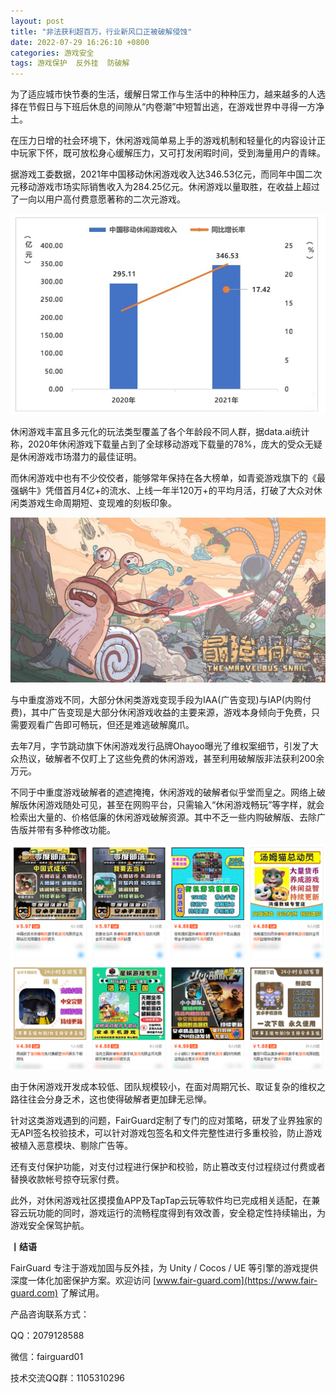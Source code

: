 ```yaml
---
layout: post
title: "非法获利超百万，行业新风口正被破解侵蚀"
date: 2022-07-29 16:26:10 +0800
categories: 游戏安全
tags: 游戏保护  反外挂  防破解
---
```


为了适应城市快节奏的生活，缓解日常工作与生活中的种种压力，越来越多的人选择在节假日与下班后休息的间隙从“内卷潮”中短暂出逃，在游戏世界中寻得一方净土。<!-- more -->  

在压力日增的社会环境下，休闲游戏简单易上手的游戏机制和轻量化的内容设计正中玩家下怀，既可放松身心缓解压力，又可打发闲暇时间，受到海量用户的青睐。  

据游戏工委数据，2021年中国移动休闲游戏收入达346.53亿元，而同年中国二次元移动游戏市场实际销售收入为284.25亿元。休闲游戏以量取胜，在收益上超过了一向以用户高付费意愿著称的二次元游戏。  

![315_21](/assets/res/202103/收益.jpg)  

休闲游戏丰富且多元化的玩法类型覆盖了各个年龄段不同人群，据data.ai统计称，2020年休闲游戏下载量占到了全球移动游戏下载量的78%，庞大的受众无疑是休闲游戏市场潜力的最佳证明。  

而休闲游戏中也有不少佼佼者，能够常年保持在各大榜单，如青瓷游戏旗下的《最强蜗牛》凭借首月4亿+的流水、上线一年半120万+的平均月活，打破了大众对休闲类游戏生命周期短、变现难的刻板印象。  

![315_21](/assets/res/202103/最强蜗牛.jpg)  

与中重度游戏不同，大部分休闲类游戏变现手段为IAA(广告变现)与IAP(内购付费)，其中广告变现是大部分休闲游戏收益的主要来源，游戏本身倾向于免费，只需要观看广告即可畅玩，但还是难逃破解魔爪。  

去年7月，字节跳动旗下休闲游戏发行品牌Ohayoo曝光了维权案细节，引发了大众热议，破解者不仅盯上了这些免费的休闲游戏，甚至利用破解版非法获利200余万元。  

不同于中重度游戏破解者的遮遮掩掩，休闲游戏的破解者似乎堂而皇之。网络上破解版休闲游戏随处可见，甚至在网购平台，只需输入“休闲游戏畅玩”等字样，就会检索出大量的、价格低廉的休闲游戏破解资源。其中不乏一些内购破解版、去除广告版并带有多种修改功能。  

![315_21](/assets/res/202103/网购.png)  

由于休闲游戏开发成本较低、团队规模较小，在面对周期冗长、取证复杂的维权之路往往会分身乏术，这也使得破解者更加肆无忌惮。  

针对这类游戏遇到的问题，FairGuard定制了专门的应对策略，研发了业界独家的无API签名校验技术，可以针对游戏包签名和文件完整性进行多重校验，防止游戏被植入恶意模块、剔除广告等。  

还有支付保护功能，对支付过程进行保护和校验，防止篡改支付过程绕过付费或者替换收款帐号掠夺玩家付费。  

此外，对休闲游戏社区摸摸鱼APP及TapTap云玩等软件均已完成相关适配，在兼容云玩功能的同时，游戏运行的流畅程度得到有效改善，安全稳定性持续输出，为游戏安全保驾护航。  

**丨结语**  

FairGuard 专注于游戏加固与反外挂，为 Unity / Cocos / UE 等引擎的游戏提供深度一体化加密保护方案。欢迎访问 [www.fair-guard.com](https://www.fair-guard.com) 了解试用。    

产品咨询联系方式：  

QQ：2079128588  

微信：fairguard01  

技术交流QQ群：1105310296  
